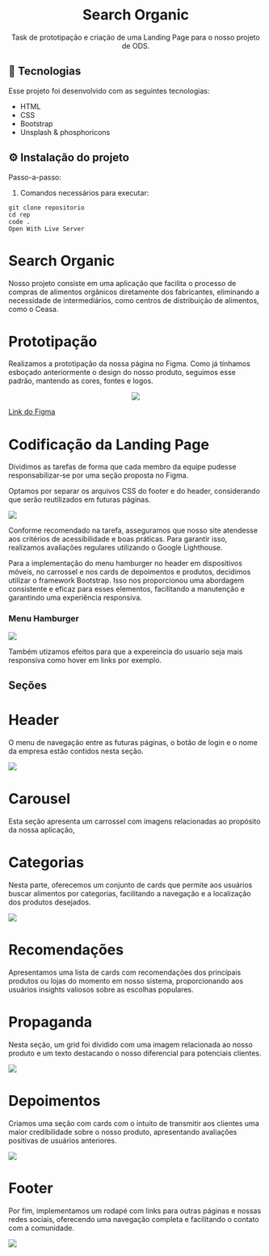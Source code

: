 <h1 align="center"> Search Organic </h1>

<p align="center">
    Task de prototipação e criação de uma Landing Page para o nosso projeto de ODS.
 <br/>
</p>

## 🚀 Tecnologias

Esse projeto foi desenvolvido com as seguintes tecnologias:

- HTML
- CSS
- Bootstrap
- Unsplash & phosphoricons

## ⚙️ Instalação do projeto

Passo-a-passo:

1. Comandos necessários para executar:

```
git clone repositorio
cd rep
code .
Open With Live Server
```

# Search Organic

Nosso projeto consiste em uma aplicação que facilita o processo de compras de alimentos orgânicos diretamente dos fabricantes, eliminando a necessidade de intermediários, como centros de distribuição de alimentos, como o Ceasa.

# Prototipação

Realizamos a prototipação da nossa página no Figma. Como já tínhamos esboçado anteriormente o design do nosso produto, seguimos esse padrão, mantendo as cores, fontes e logos.

<div align="center">
<img  src="./assets/readme-imgs/prototipo-landing.png">
</div>

[Link do Figma](https://www.figma.com/file/g9EQCcdJltWSkpHUZFdRUR/Figma-basics?type=design&node-id=1669-162202&mode=design&t=Aae3Gx8fPC9xboKg-0)

# Codificação da Landing Page

Dividimos as tarefas de forma que cada membro da equipe pudesse responsabilizar-se por uma seção proposta no Figma.

Optamos por separar os arquivos CSS do footer e do header, considerando que serão reutilizados em futuras páginas.

<img src="./assets/readme-imgs/separacao-css.jpg" />

Conforme recomendado na tarefa, asseguramos que nosso site atendesse aos critérios de acessibilidade e boas práticas. Para garantir isso, realizamos avaliações regulares utilizando o Google Lighthouse.

Para a implementação do menu hamburger no header em dispositivos móveis, no carrossel e nos cards de depoimentos e produtos, decidimos utilizar o framework Bootstrap. Isso nos proporcionou uma abordagem consistente e eficaz para esses elementos, facilitando a manutenção e garantindo uma experiência responsiva.

<h3>Menu Hamburger</h3>
<img  src="./assets/readme-imgs/menu-ham.png">

Também utizamos efeitos para que a expereincia do usuario seja mais responsiva como hover em links por
exemplo.

## Seções

# Header

O menu de navegação entre as futuras páginas, o botão de login e o nome da empresa estão contidos nesta seção.

<img src="./assets/readme-imgs/header.png" />

# Carousel

Esta seção apresenta um carrossel com imagens relacionadas ao propósito da nossa aplicação,

# Categorias

Nesta parte, oferecemos um conjunto de cards que permite aos usuários buscar alimentos por categorias, facilitando a navegação e a localização dos produtos desejados.

<img src="./assets/readme-imgs/nossos-produtos.jpg">

# Recomendações

Apresentamos uma lista de cards com recomendações dos principais produtos ou lojas do momento em nosso sistema, proporcionando aos usuários insights valiosos sobre as escolhas populares.

# Propaganda

Nesta seção, um grid foi dividido com uma imagem relacionada ao nosso produto e um texto destacando o nosso diferencial para potenciais clientes.

<img src="./assets/readme-imgs/propaganda.png" />

# Depoimentos

Criamos uma seção com cards com o intuito de transmitir aos clientes uma maior credibilidade sobre o nosso produto, apresentando avaliações positivas de usuários anteriores.

<img src="./assets/readme-imgs/depoimentos-cards.png"/>

# Footer

Por fim, implementamos um rodapé com links para outras páginas e nossas redes sociais, oferecendo uma navegação completa e facilitando o contato com a comunidade.

<img src="./assets/readme-imgs/footer.png" />
